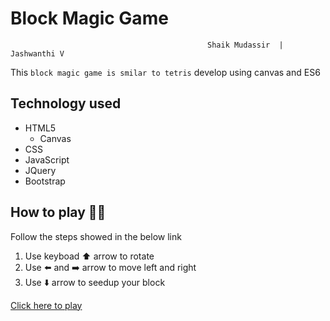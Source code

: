 # Block Magic Game
                                                Shaik Mudassir  | Jashwanthi V
This `block magic game is smilar to tetris` develop using canvas and ES6

## Technology used
+ HTML5
  * Canvas
+ CSS
+ JavaScript
+ JQuery
+ Bootstrap

## How to play 👨‍💻
Follow the steps showed in the below link
1. Use keyboad ⬆️ arrow to rotate
2. Use ⬅️ and ➡️ arrow to move left and right
3. Use ⬇️ arrow to seedup your block

  [Click here to play](https://shaik80.github.io/Block-Magic-Game/)
